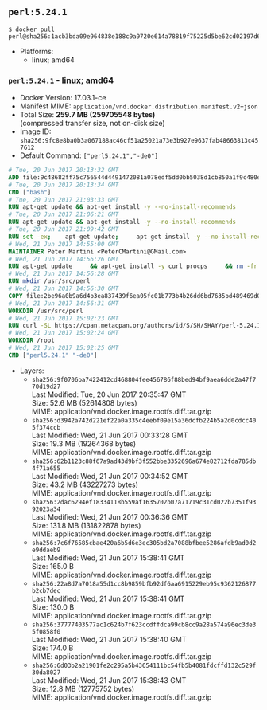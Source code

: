 ## `perl:5.24.1`

```console
$ docker pull perl@sha256:1acb3bda09e964838e188c9a9720e614a78819f75225d5be62cd02197d6b58cb
```

-	Platforms:
	-	linux; amd64

### `perl:5.24.1` - linux; amd64

-	Docker Version: 17.03.1-ce
-	Manifest MIME: `application/vnd.docker.distribution.manifest.v2+json`
-	Total Size: **259.7 MB (259705548 bytes)**  
	(compressed transfer size, not on-disk size)
-	Image ID: `sha256:9fc8e8ba0b3a067188ac46cf51a25021a73e3b927e9637fab48663813c457612`
-	Default Command: `["perl5.24.1","-de0"]`

```dockerfile
# Tue, 20 Jun 2017 20:13:32 GMT
ADD file:9c48682ff75c756544d4491472081a078edf5dd0bb5038d1cb850a1f9c480e3e in / 
# Tue, 20 Jun 2017 20:13:34 GMT
CMD ["bash"]
# Tue, 20 Jun 2017 21:03:33 GMT
RUN apt-get update && apt-get install -y --no-install-recommends 		ca-certificates 		curl 		wget 	&& rm -rf /var/lib/apt/lists/*
# Tue, 20 Jun 2017 21:06:21 GMT
RUN apt-get update && apt-get install -y --no-install-recommends 		bzr 		git 		mercurial 		openssh-client 		subversion 				procps 	&& rm -rf /var/lib/apt/lists/*
# Tue, 20 Jun 2017 21:09:42 GMT
RUN set -ex; 	apt-get update; 	apt-get install -y --no-install-recommends 		autoconf 		automake 		bzip2 		file 		g++ 		gcc 		imagemagick 		libbz2-dev 		libc6-dev 		libcurl4-openssl-dev 		libdb-dev 		libevent-dev 		libffi-dev 		libgdbm-dev 		libgeoip-dev 		libglib2.0-dev 		libjpeg-dev 		libkrb5-dev 		liblzma-dev 		libmagickcore-dev 		libmagickwand-dev 		libncurses-dev 		libpng-dev 		libpq-dev 		libreadline-dev 		libsqlite3-dev 		libssl-dev 		libtool 		libwebp-dev 		libxml2-dev 		libxslt-dev 		libyaml-dev 		make 		patch 		xz-utils 		zlib1g-dev 				$( 			if apt-cache show 'default-libmysqlclient-dev' 2>/dev/null | grep -q '^Version:'; then 				echo 'default-libmysqlclient-dev'; 			else 				echo 'libmysqlclient-dev'; 			fi 		) 	; 	rm -rf /var/lib/apt/lists/*
# Wed, 21 Jun 2017 14:55:00 GMT
MAINTAINER Peter Martini <PeterCMartini@GMail.com>
# Wed, 21 Jun 2017 14:56:26 GMT
RUN apt-get update     && apt-get install -y curl procps     && rm -fr /var/lib/apt/lists/*
# Wed, 21 Jun 2017 14:56:28 GMT
RUN mkdir /usr/src/perl
# Wed, 21 Jun 2017 14:56:30 GMT
COPY file:2be96a0b9a6d4b3ea837439f6ea05fc01b773b4b26dd6bd7635bd489469d0075 in /usr/src/perl/ 
# Wed, 21 Jun 2017 14:56:31 GMT
WORKDIR /usr/src/perl
# Wed, 21 Jun 2017 15:02:23 GMT
RUN curl -SL https://cpan.metacpan.org/authors/id/S/SH/SHAY/perl-5.24.1.tar.bz2 -o perl-5.24.1.tar.bz2     && echo '482ac5dca262b57d26c381382a3e057b22ede631fcce32523c004b8bf773f6f0 *perl-5.24.1.tar.bz2' | sha256sum -c -     && tar --strip-components=1 -xjf perl-5.24.1.tar.bz2 -C /usr/src/perl     && rm perl-5.24.1.tar.bz2     && cat *.patch | patch -p1     && ./Configure -Duse64bitall -Duseshrplib  -des     && make -j$(nproc)     && TEST_JOBS=$(nproc) make test_harness     && make install     && cd /usr/src     && curl -LO https://raw.githubusercontent.com/miyagawa/cpanminus/master/cpanm     && chmod +x cpanm     && ./cpanm App::cpanminus     && rm -fr ./cpanm /root/.cpanm /usr/src/perl /tmp/*
# Wed, 21 Jun 2017 15:02:24 GMT
WORKDIR /root
# Wed, 21 Jun 2017 15:02:25 GMT
CMD ["perl5.24.1" "-de0"]
```

-	Layers:
	-	`sha256:9f0706ba7422412cd468804fee456786f88bed94bf9aea6dde2a47f770d19d27`  
		Last Modified: Tue, 20 Jun 2017 20:35:47 GMT  
		Size: 52.6 MB (52614808 bytes)  
		MIME: application/vnd.docker.image.rootfs.diff.tar.gzip
	-	`sha256:d3942a742d221ef22a0a335c4eebf09e15a36dcfb224b5a2d0cdcc405f374ccb`  
		Last Modified: Wed, 21 Jun 2017 00:33:28 GMT  
		Size: 19.3 MB (19264368 bytes)  
		MIME: application/vnd.docker.image.rootfs.diff.tar.gzip
	-	`sha256:62b1123c88f67a9ad43d9bf3f552bbe3352696a674e82712fda785db4f71a655`  
		Last Modified: Wed, 21 Jun 2017 00:34:52 GMT  
		Size: 43.2 MB (43227273 bytes)  
		MIME: application/vnd.docker.image.rootfs.diff.tar.gzip
	-	`sha256:2dac6294ef18334118b559af1635702b07a71719c31cd022b7351f9392023a34`  
		Last Modified: Wed, 21 Jun 2017 00:36:36 GMT  
		Size: 131.8 MB (131822878 bytes)  
		MIME: application/vnd.docker.image.rootfs.diff.tar.gzip
	-	`sha256:7c6f76585cbae420a6b5d6e3ec305bd2a7088bfbee5286afdb9ad0d2e9ddaeb9`  
		Last Modified: Wed, 21 Jun 2017 15:38:41 GMT  
		Size: 165.0 B  
		MIME: application/vnd.docker.image.rootfs.diff.tar.gzip
	-	`sha256:22a8d7a7018a55d1cc8b9859bfb92df6aa6915229eb95c9362126877b2cb7dec`  
		Last Modified: Wed, 21 Jun 2017 15:38:41 GMT  
		Size: 130.0 B  
		MIME: application/vnd.docker.image.rootfs.diff.tar.gzip
	-	`sha256:37777403577ac1c624b7f623ccdffdca99cb8cc9a28a574a96ec3de35f0858f0`  
		Last Modified: Wed, 21 Jun 2017 15:38:40 GMT  
		Size: 174.0 B  
		MIME: application/vnd.docker.image.rootfs.diff.tar.gzip
	-	`sha256:6d03b2a21901fe2c295a5b43654111bc54fb5b4081fdcffd132c529f30da8027`  
		Last Modified: Wed, 21 Jun 2017 15:38:43 GMT  
		Size: 12.8 MB (12775752 bytes)  
		MIME: application/vnd.docker.image.rootfs.diff.tar.gzip
